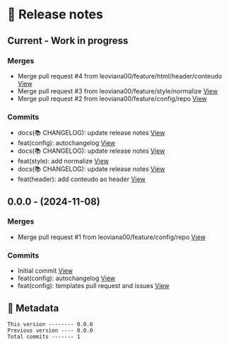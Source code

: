 # 🎁 Release notes

## Current - Work in progress
### Merges
*  Merge pull request #4 from leoviana00/feature/html/header/conteudo [View](https://github.com/leoviana00/portfolio-html-css-js/commits/6496f9128536f7ccbbd6aaf75c7ff7b27e0f0a2e)
*  Merge pull request #3 from leoviana00/feature/style/normalize [View](https://github.com/leoviana00/portfolio-html-css-js/commits/578a84c99c1a36852cf3f338ba67403e1f644c3b)
*  Merge pull request #2 from leoviana00/feature/config/repo [View](https://github.com/leoviana00/portfolio-html-css-js/commits/b1ba504fce5e732e85a20b4c0a0c06671d798f83)
### Commits
*  docs(📚 CHANGELOG): update release notes [View](https://github.com/leoviana00/portfolio-html-css-js/commits/7a8ad885e1e6ea33580028f3bd5e45bd63374337)
*  feat(config): autochangelog [View](https://github.com/leoviana00/portfolio-html-css-js/commits/5a0a53bf0050ab0712ea108ba06a9e6672d9a042)
*  docs(📚 CHANGELOG): update release notes [View](https://github.com/leoviana00/portfolio-html-css-js/commits/da0405992413b542012ccf7e604d0cf8be931ae9)
*  feat(style): add normalize [View](https://github.com/leoviana00/portfolio-html-css-js/commits/0b295b8f46ab42165330b8868fd16201f29712c8)
*  docs(📚 CHANGELOG): update release notes [View](https://github.com/leoviana00/portfolio-html-css-js/commits/74724d88513572a8a9bec718e792a12c70432127)
*  feat(header): add conteudo ao header [View](https://github.com/leoviana00/portfolio-html-css-js/commits/69ed3809281433a0fbf17aa847db78099e463d7c)



## 0.0.0 - (2024-11-08)
### Merges
*  Merge pull request #1 from leoviana00/feature/config/repo [View](https://github.com/leoviana00/portfolio-html-css-js/commits/f3b69894e693ec84d84fcdfc79c56c33875d8d90)
### Commits
*  Initial commit [View](https://github.com/leoviana00/portfolio-html-css-js/commits/3e9948d80f1ddc167510611fbb6c53336deb1c27)
*  feat(config): autochangelog [View](https://github.com/leoviana00/portfolio-html-css-js/commits/dff0cf2dac519679ceb476b667a930c04cd5fc43)
*  feat(config): templates pull request and issues [View](https://github.com/leoviana00/portfolio-html-css-js/commits/be6c49c8ec0b96b0395a02c804068c293c00476f)
## 📝 Metadata
```
This version -------- 0.0.0
Previous version ---- 0.0.0
Total commits ------- 1
```
